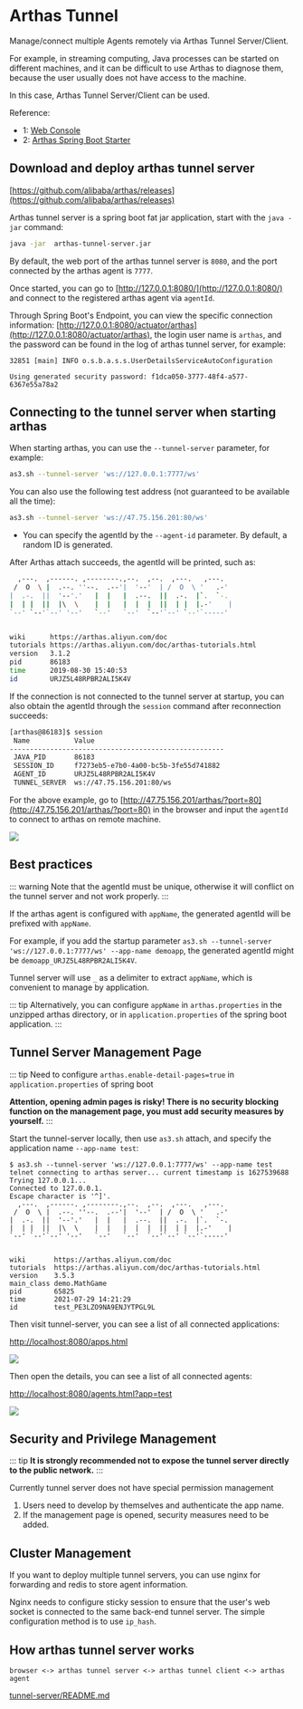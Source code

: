 # Arthas Tunnel

Manage/connect multiple Agents remotely via Arthas Tunnel Server/Client.

For example, in streaming computing, Java processes can be started on different machines, and it can be difficult to use Arthas to diagnose them, because the user usually does not have access to the machine.

In this case, Arthas Tunnel Server/Client can be used.

Reference:

- 1: [Web Console](web-console.md)
- 2: [Arthas Spring Boot Starter](spring-boot-starter.md)

## Download and deploy arthas tunnel server

[https://github.com/alibaba/arthas/releases](https://github.com/alibaba/arthas/releases)

Arthas tunnel server is a spring boot fat jar application, start with the `java -jar` command:

```bash
java -jar  arthas-tunnel-server.jar
```

By default, the web port of the arthas tunnel server is `8080`, and the port connected by the arthas agent is `7777`.

Once started, you can go to [http://127.0.0.1:8080/](http://127.0.0.1:8080/) and connect to the registered arthas agent via `agentId`.

Through Spring Boot's Endpoint, you can view the specific connection information: [http://127.0.0.1:8080/actuator/arthas](http://127.0.0.1:8080/actuator/arthas), the login user name is `arthas`, and the password can be found in the log of arthas tunnel server, for example:

```
32851 [main] INFO o.s.b.a.s.s.UserDetailsServiceAutoConfiguration

Using generated security password: f1dca050-3777-48f4-a577-6367e55a78a2
```

## Connecting to the tunnel server when starting arthas

When starting arthas, you can use the `--tunnel-server` parameter, for example:

```bash
as3.sh --tunnel-server 'ws://127.0.0.1:7777/ws'
```

You can also use the following test address (not guaranteed to be available all the time):

```bash
as3.sh --tunnel-server 'ws://47.75.156.201:80/ws'
```

- You can specify the agentId by the `--agent-id` parameter. By default, a random ID is generated.

After Arthas attach succeeds, the agentId will be printed, such as:

```bash
  ,---.  ,------. ,--------.,--.  ,--.  ,---.   ,---.
 /  O  \ |  .--. ''--.  .--'|  '--'  | /  O  \ '   .-'
|  .-.  ||  '--'.'   |  |   |  .--.  ||  .-.  |`.  `-.
|  | |  ||  |\  \    |  |   |  |  |  ||  | |  |.-'    |
`--' `--'`--' '--'   `--'   `--'  `--'`--' `--'`-----'


wiki      https://arthas.aliyun.com/doc
tutorials https://arthas.aliyun.com/doc/arthas-tutorials.html
version   3.1.2
pid       86183
time      2019-08-30 15:40:53
id        URJZ5L48RPBR2ALI5K4V
```

If the connection is not connected to the tunnel server at startup, you can also obtain the agentId through the `session` command after reconnection succeeds:

```bash
[arthas@86183]$ session
 Name           Value
-----------------------------------------------------
 JAVA_PID       86183
 SESSION_ID     f7273eb5-e7b0-4a00-bc5b-3fe55d741882
 AGENT_ID       URJZ5L48RPBR2ALI5K4V
 TUNNEL_SERVER  ws://47.75.156.201:80/ws
```

For the above example, go to [http://47.75.156.201/arthas/?port=80](http://47.75.156.201/arthas/?port=80) in the browser and input the `agentId` to connect to arthas on remote machine.

![](/images/arthas-tunnel-server.png)

## Best practices

::: warning
Note that the agentId must be unique, otherwise it will conflict on the tunnel server and not work properly.
:::

If the arthas agent is configured with `appName`, the generated agentId will be prefixed with `appName`.

For example, if you add the startup parameter `as3.sh --tunnel-server 'ws://127.0.0.1:7777/ws' --app-name demoapp`, the generated agentId might be `demoapp_URJZ5L48RPBR2ALI5K4V`.

Tunnel server will use `_` as a delimiter to extract `appName`, which is convenient to manage by application.

::: tip
Alternatively, you can configure `appName` in `arthas.properties` in the unzipped arthas directory, or in `application.properties` of the spring boot application.
:::

## Tunnel Server Management Page

::: tip
Need to configure `arthas.enable-detail-pages=true` in `application.properties` of spring boot

**Attention, opening admin pages is risky! There is no security blocking function on the management page, you must add security measures by yourself.**
:::

Start the tunnel-server locally, then use `as3.sh` attach, and specify the application name `--app-name test`:

```
$ as3.sh --tunnel-server 'ws://127.0.0.1:7777/ws' --app-name test
telnet connecting to arthas server... current timestamp is 1627539688
Trying 127.0.0.1...
Connected to 127.0.0.1.
Escape character is '^]'.
  ,---.  ,------. ,--------.,--.  ,--.  ,---.   ,---.
 /  O  \ |  .--. ''--.  .--'|  '--'  | /  O  \ '   .-'
|  .-.  ||  '--'.'   |  |   |  .--.  ||  .-.  |`.  `-.
|  | |  ||  |\  \    |  |   |  |  |  ||  | |  |.-'    |
`--' `--'`--' '--'   `--'   `--'  `--'`--' `--'`-----'


wiki       https://arthas.aliyun.com/doc
tutorials  https://arthas.aliyun.com/doc/arthas-tutorials.html
version    3.5.3
main_class demo.MathGame
pid        65825
time       2021-07-29 14:21:29
id         test_PE3LZO9NA9ENJYTPGL9L
```

Then visit tunnel-server, you can see a list of all connected applications:

[http://localhost:8080/apps.html](http://localhost:8080/apps.html)

![](/images/tunnel-server-apps.png)

Then open the details, you can see a list of all connected agents:

[http://localhost:8080/agents.html?app=test](http://localhost:8080/agents.html?app=test)

![](/images/tunnel-server-agents.png)

## Security and Privilege Management

::: tip
**It is strongly recommended not to expose the tunnel server directly to the public network.**
:::

Currently tunnel server does not have special permission management

1. Users need to develop by themselves and authenticate the app name.
2. If the management page is opened, security measures need to be added.

## Cluster Management

If you want to deploy multiple tunnel servers, you can use nginx for forwarding and redis to store agent information.

Nginx needs to configure sticky session to ensure that the user's web socket is connected to the same back-end tunnel server. The simple configuration method is to use `ip_hash`.

## How arthas tunnel server works

```
browser <-> arthas tunnel server <-> arthas tunnel client <-> arthas agent
```

[tunnel-server/README.md](https://github.com/alibaba/arthas/blob/master/tunnel-server/README.md#)

